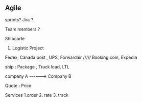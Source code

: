 ## Agile 

sprints? 
Jira ?

Team members ?


Shipcarte
1.  Logistic Project 


Fedex, Canada post , UPS, Forwardair   ///// Booking.com, Expedia 

ship : Package , Truck load, LTL

company A               ------>                 Company B 

Quote : Price 




Services 
1.order 
2. rate 
3. track 




